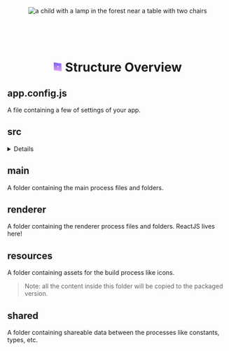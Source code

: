 <p align="center">
  <img src="./images/understanding.svg" alt="a child with a lamp in the forest near a table with two chairs" width="60%" />
</p>

<br />
<br />
<br />

<h1 align="center"><img src="./images/bullet.svg" width="20" /> Structure Overview</h1>

## app.config.js

A file containing a few of settings of your app.

## src
<details>
  <pre>
src
├── main
│   ├── factories
│   │   ├── index.ts
│   │   ├── ipcs
│   │   │   └── register-window-creation.ts
│   │   ├── setup.ts
│   │   └── windows
│   │       └── create.ts
│   ├── index.ts
│   └── windows
│       ├── About
│       │   ├── index.ts
│       │   └── ipcs
│       │       ├── index.ts
│       │       └── register-window-creation.ts
│       ├── Main
│       │   └── index.ts
│       └── index.ts
├── renderer
│   ├── assets
│   │   └── images
│   │       └── illustration.svg
│   ├── bridge
│   │   ├── index.ts
│   │   └── ipcs
│   │       ├── about-window
│   │       │   ├── create.ts
│   │       │   └── when-close.ts
│   │       └── index.ts
│   ├── components
│   │   ├── Button
│   │   │   ├── index.tsx
│   │   │   └── styles.module.sass
│   │   ├── Container
│   │   │   ├── index.tsx
│   │   │   └── styles.module.sass
│   │   ├── Heading
│   │   │   ├── index.tsx
│   │   │   └── styles.module.sass
│   │   └── index.ts
│   ├── index.html
│   ├── index.tsx
│   ├── routes
│   │   ├── index.tsx
│   │   └── modules
│   │       └── index.tsx
│   ├── screens
│   │   ├── About
│   │   │   ├── index.tsx
│   │   │   └── styles.module.sass
│   │   ├── Another
│   │   │   └── index.tsx
│   │   ├── Main
│   │   │   └── index.tsx
│   │   └── index.ts
│   ├── store
│   │   └── index.tsx
│   └── styles
│       ├── animations.sass
│       ├── globals.sass
│       └── resets.sass
├── resources
│   └── icons
│       ├── icon.icns
│       └── icon.ico
└── shared
    ├── constants
    │   ├── environment.ts
    │   ├── index.ts
    │   ├── ipc.ts
    │   └── platform.ts
    ├── index.ts
    └── types
        └── index.ts
  </pre>
</details>

## main

A folder containing the main process files and folders.

## renderer

A folder containing the renderer process files and folders. ReactJS lives here!

## resources

A folder containing assets for the build process like icons.

> Note: all the content inside this folder will be copied to the packaged version.

## shared

A folder containing shareable data between the processes like constants, types, etc.
